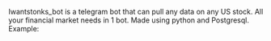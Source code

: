 Iwantstonks_bot is a telegram bot that can pull any data on any US stock. All your financial market needs in 1 bot.
Made using python and Postgresql.
Example:
